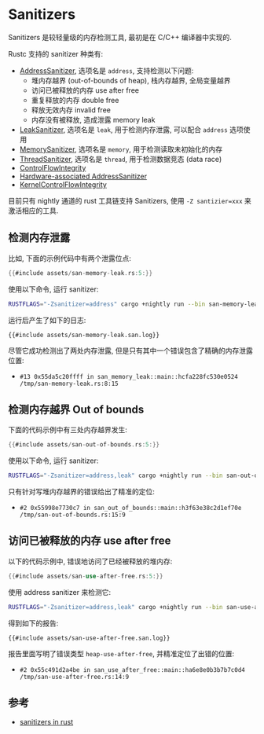 # Sanitizers

Sanitizers 是较轻量级的内存检测工具, 最初是在 C/C++ 编译器中实现的.

Rustc 支持的 sanitizer 种类有:

- [AddressSanitizer](https://clang.llvm.org/docs/AddressSanitizer.html), 选项名是 `address`, 支持检测以下问题:
    - 堆内存越界 (out-of-bounds of heap), 栈内存越界, 全局变量越界
    - 访问已被释放的内存 use after free
    - 重复释放的内存 double free
    - 释放无效内存 invalid free
    - 内存没有被释放, 造成泄露 memory leak
- [LeakSanitizer](https://clang.llvm.org/docs/LeakSanitizer.html), 选项名是 `leak`, 用于检测内存泄露,
  可以配合 `address` 选项使用
- [MemorySanitizer](https://clang.llvm.org/docs/MemorySanitizer.html), 选项名是 `memory`, 用于检测读取未初始化的内存
- [ThreadSanitizer](https://clang.llvm.org/docs/ThreadSanitizer.html), 选项名是 `thread`, 用于检测数据竞态 (data race)
- [ControlFlowIntegrity](https://clang.llvm.org/docs/ControlFlowIntegrity.html)
- [Hardware-associated AddressSanitizer](https://clang.llvm.org/docs/HardwareAssistedAddressSanitizerDesign.html)
- [KernelControlFlowIntegrity](https://clang.llvm.org/docs/ControlFlowIntegrity.html#fsanitize-kcfi)

目前只有 nightly 通道的 rust 工具链支持 Sanitizers, 使用 `-Z santizier=xxx` 来激活相应的工具.

## 检测内存泄露

比如, 下面的示例代码中有两个泄露位点:

```rust
{{#include assets/san-memory-leak.rs:5:}}
```

使用以下命令, 运行 sanitizer:

```bash
RUSTFLAGS="-Zsanitizer=address" cargo +nightly run --bin san-memory-leak
```

运行后产生了如下的日志:

```text
{{#include assets/san-memory-leak.san.log}}
```

尽管它成功检测出了两处内存泄露, 但是只有其中一个错误包含了精确的内存泄露位置:

- `#13 0x55da5c20ffff in san_memory_leak::main::hcfa228fc530e0524 /tmp/san-memory-leak.rs:8:15`

## 检测内存越界 Out of bounds

下面的代码示例中有三处内存越界发生:

```rust
{{#include assets/san-out-of-bounds.rs:5:}}
```

使用以下命令, 运行 sanitizer:

```bash
RUSTFLAGS="-Zsanitizer=address,leak" cargo +nightly run --bin san-out-of-bounds
```

只有针对写堆内存越界的错误给出了精准的定位:

- `#2 0x55998e7730c7 in san_out_of_bounds::main::h3f63e38c2d1ef70e /tmp/san-out-of-bounds.rs:15:9`

## 访问已被释放的内存 use after free

以下的代码示例中, 错误地访问了已经被释放的堆内存:

```rust
{{#include assets/san-use-after-free.rs:5:}}
```

使用 address sanitizer 来检测它:

```bash
RUSTFLAGS="-Zsanitizer=address,leak" cargo +nightly run --bin san-use-after-free
```

得到如下的报告:

```text
{{#include assets/san-use-after-free.san.log}}
```

报告里面写明了错误类型 `heap-use-after-free`, 并精准定位了出错的位置:

- `#2 0x55c491d2a4be in san_use_after_free::main::ha6e8e0b3b7b7c0d4 /tmp/san-use-after-free.rs:14:9`

## 参考

- [sanitizers in rust](https://rustc-dev-guide.rust-lang.org/sanitizers.html)
